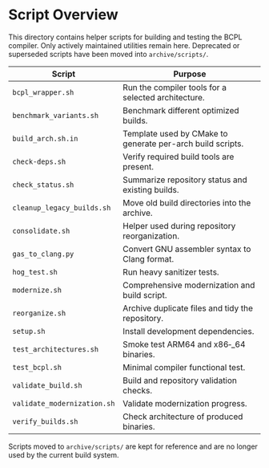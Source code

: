 # Script Overview

This directory contains helper scripts for building and testing the BCPL compiler.
Only actively maintained utilities remain here.  Deprecated or superseded
scripts have been moved into `archive/scripts/`.

| Script | Purpose |
|-------|---------|
| `bcpl_wrapper.sh` | Run the compiler tools for a selected architecture. |
| `benchmark_variants.sh` | Benchmark different optimized builds. |
| `build_arch.sh.in` | Template used by CMake to generate per-arch build scripts. |
| `check-deps.sh` | Verify required build tools are present. |
| `check_status.sh` | Summarize repository status and existing builds. |
| `cleanup_legacy_builds.sh` | Move old build directories into the archive. |
| `consolidate.sh` | Helper used during repository reorganization. |
| `gas_to_clang.py` | Convert GNU assembler syntax to Clang format. |
| `hog_test.sh` | Run heavy sanitizer tests. |
| `modernize.sh` | Comprehensive modernization and build script. |
| `reorganize.sh` | Archive duplicate files and tidy the repository. |
| `setup.sh` | Install development dependencies. |
| `test_architectures.sh` | Smoke test ARM64 and x86‑_64 binaries. |
| `test_bcpl.sh` | Minimal compiler functional test. |
| `validate_build.sh` | Build and repository validation checks. |
| `validate_modernization.sh` | Validate modernization progress. |
| `verify_builds.sh` | Check architecture of produced binaries. |

Scripts moved to `archive/scripts/` are kept for reference and are no longer
used by the current build system.
